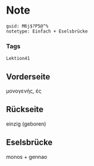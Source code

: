 # Note
```
guid: M6j$?P5@^%
notetype: Einfach + Eselsbrücke
```

### Tags
```
Lektion41
```

## Vorderseite
μονογενής, ές

## Rückseite
einzig (geboren)

## Eselsbrücke
monos + gennao
